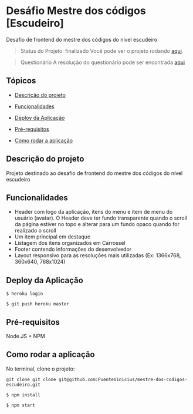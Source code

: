 # Desáfio Mestre dos códigos [Escudeiro]
Desafio de frontend do mestre dos códigos do nível escudeiro

> Status do Projeto: finalizado
Você pode ver o projeto rodando [aqui](https://mdc-frontend-escudeiro.herokuapp.com/).

> Questionário
A resolução do questionário pode ser encontrada [aqui](https://github.com/PuenteVinicius/mestre-dos-codigos-escudeiro/blob/master/Questionario.md)
## Tópicos

-  [Descrição do projeto](https://github.com/PuenteVinicius/mestre-dos-codigos-escudeiro/blob/master/README.md#user-content-descrição-do-projeto)

-  [Funcionalidades](https://github.com/PuenteVinicius/mestre-dos-codigos-escudeiro/blob/master/README.md#user-content-funcionalidades)

-  [Deploy da Aplicação](https://github.com/PuenteVinicius/mestre-dos-codigos-escudeiro/blob/master/README.md#user-content-deploy-da-aplicação)

-  [Pré-requisitos](https://github.com/PuenteVinicius/mestre-dos-codigos-escudeiro/blob/master/README.md#user-content-pré-requisitos)

-  [Como rodar a aplicação](https://github.com/PuenteVinicius/mestre-dos-codigos-escudeiro/blob/master/README.md#user-content-como-rodar-a-aplicação)

## Descrição do projeto

Projeto destinado ao desafio de frontend do mestre dos códigos do nível escudeiro

## Funcionalidades

- Header com logo da aplicação, itens do menu e item de menu do usuário (avatar). O Header deve ter fundo transparente quando o scroll da página estiver no topo e alterar para um fundo opaco quando for realizado o scroll
- Um item principal em destaque
- Listagem dos itens organizados em Carrossel
- Footer contendo informações do desenvolvedor
- Layout responsivo para as resoluções mais utilizadas (Ex: 1366x768, 360x640, 768x1024)


## Deploy da Aplicação

```
$ heroku login
```
```
$ git push heroku master
```


## Pré-requisitos
Node.JS + NPM

## Como rodar a aplicação

No terminal, clone o projeto:

```
git clone git clone git@github.com:PuenteVinicius/mestre-dos-codigos-escudeiro.git
```
```
$ npm install
```
```
$ npm start
```

